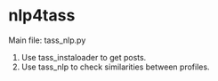 # nlp4tass
Main file: tass_nlp.py

1. Use tass_instaloader to get posts.
2. Use tass_nlp to check similarities between profiles.
